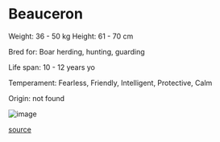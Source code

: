 # Beauceron

Weight: 36 - 50 kg
Height: 61 - 70 cm

Bred for: Boar herding, hunting, guarding

Life span: 10 - 12 years yo

Temperament: Fearless, Friendly, Intelligent, Protective, Calm

Origin: not found

![image](https://cdn2.thedogapi.com/images/HJQ8ge5V7_1280.jpg)

[source](https://api.thedogapi.com/v1/breeds/33)
